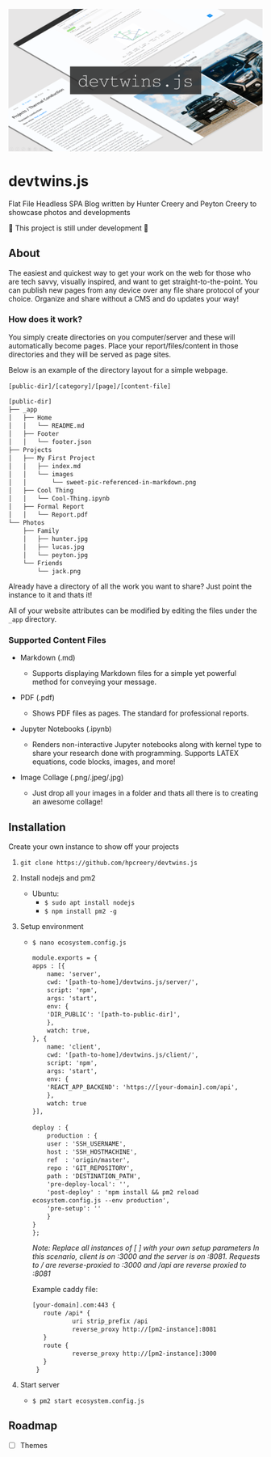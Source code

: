 ![Banner](/doc/banner3.png)

# devtwins.js

Flat File Headless SPA Blog written by Hunter Creery and Peyton Creery to showcase photos and developments

:construction: This project is still under development :construction:

## About

The easiest and quickest way to get your work on the web for those who are tech savvy, visually inspired, and want to get straight-to-the-point. You can publish new pages from any device over any file share protocol of your choice. Organize and share without a CMS and do updates your way!

### How does it work?

You simply create directories on you computer/server and these will automatically become pages. Place your report/files/content in those directories and they will be served as page sites.

Below is an example of the directory layout for a simple webpage.

`[public-dir]/[category]/[page]/[content-file]`

```
[public-dir]
├── _app
│   ├── Home
│   │   └── README.md
│   ├── Footer
│   │   └── footer.json
├── Projects
│   ├── My First Project
│   │   ├── index.md
│   │   └── images
│   │       └── sweet-pic-referenced-in-markdown.png
│   ├── Cool Thing
│   │   └── Cool-Thing.ipynb
│   ├── Formal Report
│   │   └── Report.pdf
└── Photos
    ├── Family
    │   ├── hunter.jpg
    │   ├── lucas.jpg
    │   └── peyton.jpg
    └── Friends
        └── jack.png
```

Already have a directory of all the work you want to share? Just point the instance to it and thats it!

All of your website attributes can be modified by editing the files under the `_app` directory.

### Supported Content Files

- Markdown (.md)

  - Supports displaying Markdown files for a simple yet powerful method for conveying your message.

- PDF (.pdf)

  - Shows PDF files as pages. The standard for professional reports.

- Jupyter Notebooks (.ipynb)

  - Renders non-interactive Jupyter notebooks along with kernel type to share your research done with programming.
    Supports LATEX equations, code blocks, images, and more!

- Image Collage (.png/.jpeg/.jpg)
  - Just drop all your images in a folder and thats all there is to creating an awesome collage!

## Installation

Create your own instance to show off your projects

1. `git clone https://github.com/hpcreery/devtwins.js`
2. Install nodejs and pm2
   - Ubuntu:
     - `$ sudo apt install nodejs`
     - `$ npm install pm2 -g`
3. Setup environment

   - `$ nano ecosystem.config.js`

     ```
     module.exports = {
     apps : [{
         name: 'server',
         cwd: '[path-to-home]/devtwins.js/server/',
         script: 'npm',
         args: 'start',
         env: {
         'DIR_PUBLIC': '[path-to-public-dir]',
         },
         watch: true,
     }, {
         name: 'client',
         cwd: '[path-to-home]/devtwins.js/client/',
         script: 'npm',
         args: 'start',
         env: {
         'REACT_APP_BACKEND': 'https://[your-domain].com/api',
         },
         watch: true
     }],

     deploy : {
         production : {
         user : 'SSH_USERNAME',
         host : 'SSH_HOSTMACHINE',
         ref  : 'origin/master',
         repo : 'GIT_REPOSITORY',
         path : 'DESTINATION_PATH',
         'pre-deploy-local': '',
         'post-deploy' : 'npm install && pm2 reload ecosystem.config.js --env production',
         'pre-setup': ''
         }
     }
     };
     ```

     _Note: Replace all instances of [ ] with your own setup parameters_
     _In this scenario, client is on :3000 and the server is on :8081. Requests to / are reverse-proxied to :3000 and /api are reverse proxied to :8081_

     Example caddy file:

     ```
     [your-domain].com:443 {
        route /api* {
                uri strip_prefix /api
                reverse_proxy http://[pm2-instance]:8081
        }
        route {
                reverse_proxy http://[pm2-instance]:3000
        }
      }
     ```

4. Start server
   - `$ pm2 start ecosystem.config.js`

## Roadmap

- [ ] Themes
